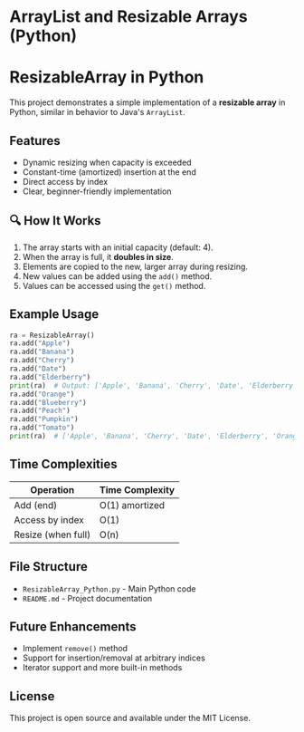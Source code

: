 # ArrayList and Resizable Arrays (Python)

# ResizableArray in Python

This project demonstrates a simple implementation of a **resizable array** in Python, similar in behavior to Java's `ArrayList`.

## Features

- Dynamic resizing when capacity is exceeded
- Constant-time (amortized) insertion at the end
- Direct access by index
- Clear, beginner-friendly implementation

## 🔍 How It Works

1. The array starts with an initial capacity (default: 4).
2. When the array is full, it **doubles in size**.
3. Elements are copied to the new, larger array during resizing.
4. New values can be added using the `add()` method.
5. Values can be accessed using the `get()` method.

## Example Usage

```python
ra = ResizableArray()
ra.add("Apple")
ra.add("Banana")
ra.add("Cherry")
ra.add("Date")
ra.add("Elderberry")
print(ra)  # Output: ['Apple', 'Banana', 'Cherry', 'Date', 'Elderberry']
ra.add("Orange")
ra.add("Blueberry")
ra.add("Peach")
ra.add("Pumpkin")
ra.add("Tomato")
print(ra)  # ['Apple', 'Banana', 'Cherry', 'Date', 'Elderberry', 'Orange', 'Blueberry', 'Peach', 'Pumpkin', 'Tomato']
```

## Time Complexities

| Operation      | Time Complexity |
|----------------|-----------------|
| Add (end)      | O(1) amortized  |
| Access by index| O(1)            |
| Resize (when full) | O(n)       |

## File Structure

- `ResizableArray_Python.py` - Main Python code
- `README.md` - Project documentation

## Future Enhancements

- Implement `remove()` method
- Support for insertion/removal at arbitrary indices
- Iterator support and more built-in methods

## License

This project is open source and available under the MIT License.
